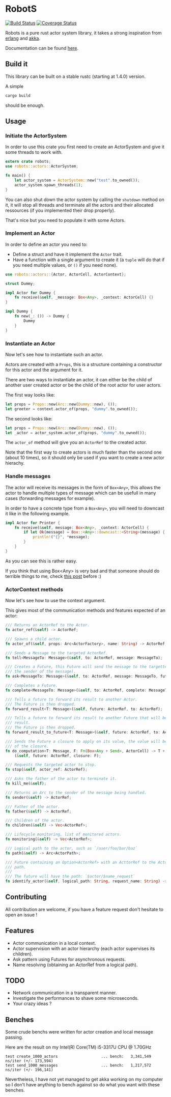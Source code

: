 # RobotS

[![Build Status](https://travis-ci.org/gamazeps/RobotS.svg?branch=travis__test)](https://travis-ci.org/gamazeps/RobotS)
[![Coverage Status](https://coveralls.io/repos/gamazeps/RobotS/badge.svg?branch=master&service=github)](https://coveralls.io/github/gamazeps/RobotS?branch=master)

Robots is a pure rust actor system library, it takes a strong inspiration from [erlang](https://www.erlang.org/) and
[akka](http://akka.io).

Documentation can be found [here](http://gamazeps.github.io/RobotS/).

## Build it

This library can be built on a stable rustc (starting at 1.4.0) version.

A simple
```bash
cargo build
```
should be enough.

## Usage

### Initiate the ActorSystem

In order to use this crate you first need to create an ActorSystem and give it some threads to work
with.

```rust
extern crate robots;
use robots::actors::ActorSystem;

fn main() {
    let actor_system = ActorSystem::new("test".to_owned());
    actor_system.spawn_threads(1);
}
```

You can also shut down the actor system by calling the `shutdown` method on it, it will  stop all
threads and terminate all the actors and their allocated ressources (if you implemented their drop
properly).

That's nice but you need to populate it with some Actors.

### Implement an Actor

In order to define an actor you need to:

  * Define a struct and have it implement the `Actor` trait.
  * Have a function with a single argument to create it (a `tuple` will do that if you need multiple
    values, or `()` if you need none).

```rust
use robots::actors::{Actor, ActorCell, ActorContext};

struct Dummy;

impl Actor for Dummy {
    fn receive(&self, _message: Box<Any>, _context: ActorCell) {}
}

impl Dummy {
    fn new(_: ()) -> Dummy {
        Dummy
    }
}
```

### Instantiate an Actor

Now let's see how to instantiate such an actor.

Actors are created with a `Props`, this is a structure containing a constructor for this actor and
the argument for it.

There are two ways to instantiate an actor, it can either be the child of another user created actor
or be the child of the root actor for user actors.

The first way looks like:

```rust
let props = Props::new(Arc::new(Dummy::new), ());
let greeter = context.actor_of(props, "dummy".to_owned());
```

The second looks like:

```rust
let props = Props::new(Arc::new(Dummy::new), ());
let _actor = actor_system.actor_of(props, "dummy".to_owned());
```

The `actor_of` method will give you an `ActorRef` to the created actor.

Note that the first way to create actors is much faster than the second one (about 10 times), so it
should only be used if you want to create a new actor hierachy.

### Handle messages

The actor will receive its messages in the form of `Box<Any>`, this allows the actor to handle
multiple types of message which can be usefull in many cases (forwarding messages for example).

In order to have a concrete type from a `Box<Any>`, you will need to downcast it like in the
following example.

```rust
impl Actor for Printer {
    fn receive(&self, message: Box<Any>, _context: ActorCell) {
        if let Ok(message) = Box::<Any>::downcast::<String>(message) {
            println!("{}", *message);
        }
    }
}
```

As you can see this is rather easy.

If you think that using Box&lt;Any> is very bad and that someone should do terrible things to me, check
[this post](http://gamazeps.github.io/why-boxany.html) before :)

### ActorContext methods

Now let's see how to use the context argument.

This gives most of the communication methods and features expected of an actor:

```rust
/// Returns an ActorRef to the Actor.
fn actor_ref(&self) -> ActorRef;

/// Spawns a child actor.
fn actor_of(&self, props: Arc<ActorFactory>, name: String) -> ActorRef;

/// Sends a Message to the targeted ActorRef.
fn tell<MessageTo: Message>(&self, to: ActorRef, message: MessageTo);

/// Creates a Future, this Future will send the message to the targetted ActorRef (and thus be
/// the sender of the message).
fn ask<MessageTo: Message>(&self, to: ActorRef, message: MessageTo, future_name: String) -> ActorRef;

/// Completes a Future.
fn complete<MessageTo: Message>(&self, to: ActorRef, complete: MessageTo);

/// Tells a future to forward its result to another Actor.
/// The Future is then dropped.
fn forward_result<T: Message>(&self, future: ActorRef, to: ActorRef);

/// Tells a future to forward its result to another Future that will be completed with this
/// result.
/// The Future is then dropped.
fn forward_result_to_future<T: Message>(&self, future: ActorRef, to: ActorRef);

/// Sends the Future a closure to apply on its value, the value will be updated with the output
/// of the closure.
fn do_computation<T: Message, F: Fn(Box<Any + Send>, ActorCell) -> T + Send + Sync + 'static>
    (&self, future: ActorRef, closure: F);

/// Requests the targeted actor to stop.
fn stop(&self, actor_ref: ActorRef);

/// Asks the father of the actor to terminate it.
fn kill_me(&self);

/// Returns an Arc to the sender of the message being handled.
fn sender(&self) -> ActorRef;

/// Father of the actor.
fn father(&self) -> ActorRef;

/// Children of the actor.
fn children(&self) -> Vec<ActorRef>;

/// Lifecycle monitoring, list of monitored actors.
fn monitoring(&self) -> Vec<ActorRef>;

/// Logical path to the actor, such as `/user/foo/bar/baz`
fn path(&self) -> Arc<ActorPath>;

/// Future containing an Option<ActorRef> with an ActtorRef to the Actor with the given logical
/// path.
///
/// The future will have the path: `$actor/$name_request`
fn identify_actor(&self, logical_path: String, request_name: String) -> ActorRef;
```

## Contributing

All contribution are welcome, if you have a feature request don't hesitate to open an issue !

## Features

  * Actor communication in a local context.
  * Actor supervision with an actor hierarchy (each actor supervises its children).
  * Ask pattern using Futures for asynchronous requests.
  * Name resolving (obtaining an ActorRef from a logical path).

## TODO

  * Network communication in a transparent manner.
  * Investigate the performances to shave some microseconds.
  * Your crazy ideas ?

## Benches

Some crude benchs were written for actor creation and local message passing.

Here are the result on my Intel(R) Core(TM) i5-3317U CPU @ 1.70GHz

```
test create_1000_actors                   ... bench:   3,341,549 ns/iter (+/- 173,594)
test send_1000_messages                   ... bench:   1,217,572 ns/iter (+/- 196,141)
```

Nevertheless, I have not yet managed to get akka working on my computer so I don't have anything to
bench against so do what you want with these benches.
